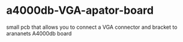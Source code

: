 # a4000db-VGA-apator-board
small pcb that allows you to connect a VGA connector and bracket to arananets A4000db board
